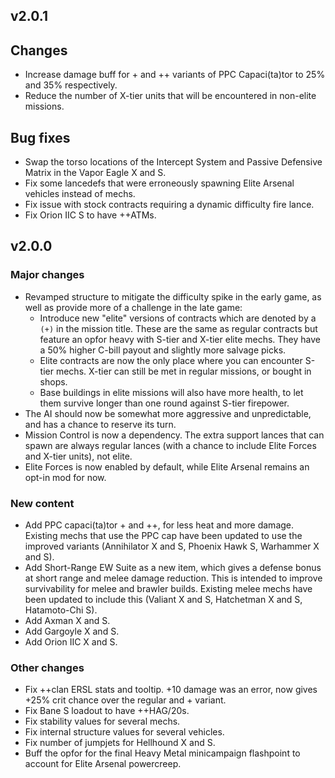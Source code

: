 ## v2.0.1

## Changes

- Increase damage buff for + and ++ variants of PPC Capaci(ta)tor to 25% and 35% respectively.
- Reduce the number of X-tier units that will be encountered in non-elite missions.

## Bug fixes

- Swap the torso locations of the Intercept System and Passive Defensive Matrix in the Vapor Eagle X and S.
- Fix some lancedefs that were erroneously spawning Elite Arsenal vehicles instead of mechs.
- Fix issue with stock contracts requiring a dynamic difficulty fire lance.
- Fix Orion IIC S to have ++ATMs.


## v2.0.0

### Major changes

- Revamped structure to mitigate the difficulty spike in the early game, as well as provide more of a challenge in the late game:
  - Introduce new "elite" versions of contracts which are denoted by a `(+)` in the mission title. These are the same as regular contracts but feature an opfor heavy with S-tier and X-tier elite mechs. They have a 50% higher C-bill payout and slightly more salvage picks.
  - Elite contracts are now the only place where you can encounter S-tier mechs. X-tier can still be met in regular missions, or bought in shops.
  - Base buildings in elite missions will also have more health, to let them survive longer than one round against S-tier firepower.
- The AI should now be somewhat more aggressive and unpredictable, and has a chance to reserve its turn.
- Mission Control is now a dependency. The extra support lances that can spawn are always regular lances (with a chance to include Elite Forces and X-tier units), not elite.
- Elite Forces is now enabled by default, while Elite Arsenal remains an opt-in mod for now.

### New content

- Add PPC capaci(ta)tor + and ++, for less heat and more damage. Existing mechs that use the PPC cap have been updated to use the improved variants (Annihilator X and S, Phoenix Hawk S, Warhammer X and S).
- Add Short-Range EW Suite as a new item, which gives a defense bonus at short range and melee damage reduction. This is intended to improve survivability for melee and brawler builds. Existing melee mechs have been updated to include this (Valiant X and S, Hatchetman X and S, Hatamoto-Chi S).
- Add Axman X and S.
- Add Gargoyle X and S.
- Add Orion IIC X and S.

### Other changes

- Fix ++clan ERSL stats and tooltip. +10 damage was an error, now gives +25% crit chance over the regular and + variant.
- Fix Bane S loadout to have ++HAG/20s.
- Fix stability values for several mechs.
- Fix internal structure values for several vehicles.
- Fix number of jumpjets for Hellhound X and S.
- Buff the opfor for the final Heavy Metal minicampaign flashpoint to account for Elite Arsenal powercreep.
